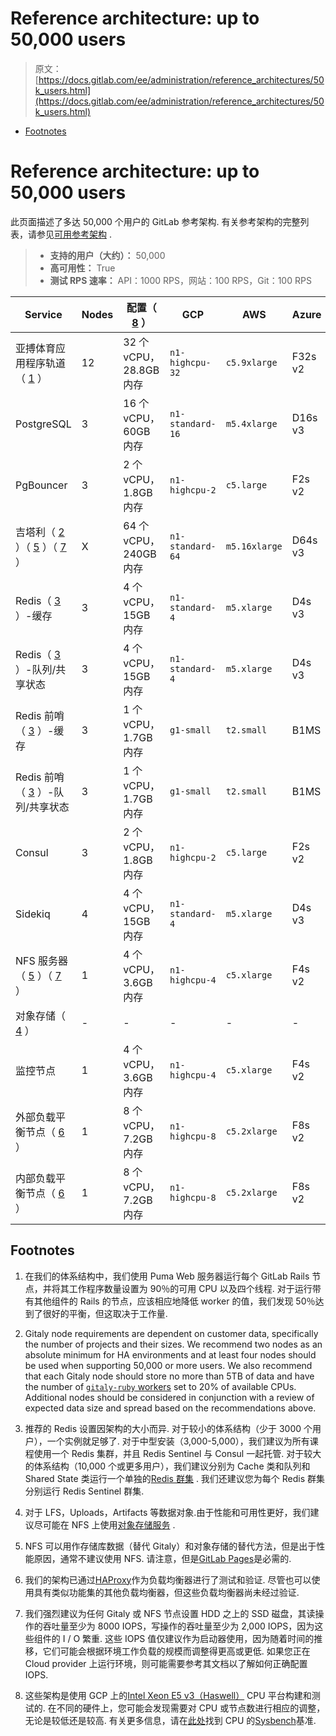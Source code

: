 # Reference architecture: up to 50,000 users

> 原文：[https://docs.gitlab.com/ee/administration/reference_architectures/50k_users.html](https://docs.gitlab.com/ee/administration/reference_architectures/50k_users.html)

*   [Footnotes](#footnotes)

# Reference architecture: up to 50,000 users[](#reference-architecture-up-to-50000-users "Permalink")

此页面描述了多达 50,000 个用户的 GitLab 参考架构. 有关参考架构的完整列表，请参见[可用参考架构](index.html#available-reference-architectures) .

> *   **支持的用户（大约）：** 50,000
> *   **高可用性：** True
> *   **测试 RPS 速率：** API：1000 RPS，网站：100 RPS，Git：100 RPS

| Service | Nodes | 配置（ [8](#footnotes) ） | GCP | AWS | Azure |
| --- | --- | --- | --- | --- | --- |
| 亚搏体育应用程序轨道（ [1](#footnotes) ） | 12 | 32 个 vCPU，28.8GB 内存 | `n1-highcpu-32` | `c5.9xlarge` | F32s v2 |
| PostgreSQL | 3 | 16 个 vCPU，60GB 内存 | `n1-standard-16` | `m5.4xlarge` | D16s v3 |
| PgBouncer | 3 | 2 个 vCPU，1.8GB 内存 | `n1-highcpu-2` | `c5.large` | F2s v2 |
| 吉塔利（ [2](#footnotes) ）（ [5](#footnotes) ）（ [7](#footnotes) ） | X | 64 个 vCPU，240GB 内存 | `n1-standard-64` | `m5.16xlarge` | D64s v3 |
| Redis（ [3](#footnotes) ）-缓存 | 3 | 4 个 vCPU，15GB 内存 | `n1-standard-4` | `m5.xlarge` | D4s v3 |
| Redis（ [3](#footnotes) ）-队列/共享状态 | 3 | 4 个 vCPU，15GB 内存 | `n1-standard-4` | `m5.xlarge` | D4s v3 |
| Redis 前哨（ [3](#footnotes) ）-缓存 | 3 | 1 个 vCPU，1.7GB 内存 | `g1-small` | `t2.small` | B1MS |
| Redis 前哨（ [3](#footnotes) ）-队列/共享状态 | 3 | 1 个 vCPU，1.7GB 内存 | `g1-small` | `t2.small` | B1MS |
| Consul | 3 | 2 个 vCPU，1.8GB 内存 | `n1-highcpu-2` | `c5.large` | F2s v2 |
| Sidekiq | 4 | 4 个 vCPU，15GB 内存 | `n1-standard-4` | `m5.xlarge` | D4s v3 |
| NFS 服务器（ [5](#footnotes) ）（ [7](#footnotes) ） | 1 | 4 个 vCPU，3.6GB 内存 | `n1-highcpu-4` | `c5.xlarge` | F4s v2 |
| 对象存储（ [4](#footnotes) ） | - | - | - | - | - |
| 监控节点 | 1 | 4 个 vCPU，3.6GB 内存 | `n1-highcpu-4` | `c5.xlarge` | F4s v2 |
| 外部负载平衡节点（ [6](#footnotes) ） | 1 | 8 个 vCPU，7.2GB 内存 | `n1-highcpu-8` | `c5.2xlarge` | F8s v2 |
| 内部负载平衡节点（ [6](#footnotes) ） | 1 | 8 个 vCPU，7.2GB 内存 | `n1-highcpu-8` | `c5.2xlarge` | F8s v2 |

## Footnotes[](#footnotes "Permalink")

1.  在我们的体系结构中，我们使用 Puma Web 服务器运行每个 GitLab Rails 节点，并将其工作程序数量设置为 90％的可用 CPU 以及四个线程. 对于运行带有其他组件的 Rails 的节点，应该相应地降低 worker 的值，我们发现 50％达到了很好的平衡，但这取决于工作量.

2.  Gitaly node requirements are dependent on customer data, specifically the number of projects and their sizes. We recommend two nodes as an absolute minimum for HA environments and at least four nodes should be used when supporting 50,000 or more users. We also recommend that each Gitaly node should store no more than 5TB of data and have the number of [`gitaly-ruby` workers](../gitaly/index.html#gitaly-ruby) set to 20% of available CPUs. Additional nodes should be considered in conjunction with a review of expected data size and spread based on the recommendations above.

3.  推荐的 Redis 设置因架构的大小而异. 对于较小的体系结构（少于 3000 个用户），一个实例就足够了. 对于中型安装（3,000-5,000），我们建议为所有课程使用一个 Redis 集群，并且 Redis Sentinel 与 Consul 一起托管. 对于较大的体系结构（10,000 个或更多用户），我们建议分别为 Cache 类和队列和 Shared State 类运行一个单独的[Redis 群集](../redis/replication_and_failover.html#running-multiple-redis-clusters) . 我们还建议您为每个 Redis 群集分别运行 Redis Sentinel 群集.

4.  对于 LFS，Uploads，Artifacts 等数据对象.由于性能和可用性更好，我们建议尽可能在 NFS 上使用[对象存储服务](../object_storage.html) .

5.  NFS 可以用作存储库数据（替代 Gitaly）和对象存储的替代方法，但是出于性能原因，通常不建议使用 NFS. 请注意，但是[GitLab Pages](https://gitlab.com/gitlab-org/gitlab-pages/-/issues/196)是必需的.

6.  我们的架构已通过[HAProxy](https://www.haproxy.org/)作为负载均衡器进行了测试和验证. 尽管也可以使用具有类似功能集的其他负载均衡器，但这些负载均衡器尚未经过验证.

7.  我们强烈建议为任何 Gitaly 或 NFS 节点设置 HDD 之上的 SSD 磁盘，其读操作的吞吐量至少为 8000 IOPS，写操作的吞吐量至少为 2,000 IOPS，因为这些组件的 I / O 繁重. 这些 IOPS 值仅建议作为启动器使用，因为随着时间的推移，它们可能会根据环境工作负载的规模而调整得更高或更低. 如果您正在 Cloud provider 上运行环境，则可能需要参考其文档以了解如何正确配置 IOPS.

8.  这些架构是使用 GCP 上的[Intel Xeon E5 v3（Haswell）](https://cloud.google.com/compute/docs/cpu-platforms) CPU 平台构建和测试的. 在不同的硬件上，您可能会发现需要对 CPU 或节点数进行相应的调整，无论是较低还是较高. 有关更多信息，请在[此处](https://gitlab.com/gitlab-org/quality/performance/-/wikis/Reference-Architectures/GCP-CPU-Benchmarks)找到 CPU 的[Sysbench](https://github.com/akopytov/sysbench)基准.